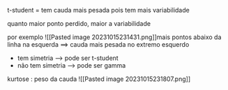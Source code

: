 t-student = tem cauda mais pesada pois tem mais variabilidade

quanto maior ponto perdido, maior a variabilidade

por exemplo
![[Pasted image 20231015231431.png]]mais pontos abaixo da linha na esquerda ==> cauda mais pesada no extremo esquerdo



- tem simetria --> pode ser t-student
- não tem simetria --> pode ser gamma

kurtose : peso da cauda
![[Pasted image 20231015231807.png]]